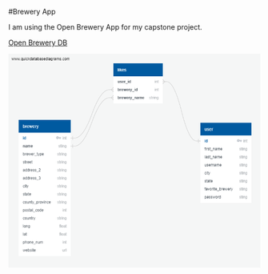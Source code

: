 #Brewery App

I am using the Open Brewery App for my capstone project.

[Open Brewery DB](https://www.openbrewerydb.org/documentation/01-listbreweries)

![Brewery App Schema](/assets/images/schema_photo.png)
